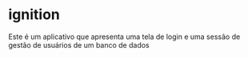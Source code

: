 # ignition
Este é um aplicativo que apresenta uma tela de login e uma sessão de gestão de usuários de um banco de dados
